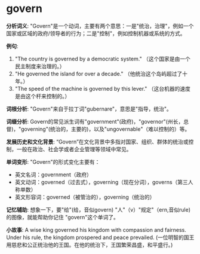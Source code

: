 # govern

**分析词义**: "Govern"是一个动词，主要有两个意思：一是"统治，治理"，例如一个国家或区域的政府/领导者的行为；二是"控制"，例如控制机器或系统的方式。

  

**例句**:

  

1.  "The country is governed by a democratic system." （这个国家是由一个民主制度来治理的。）
2.  "He governed the island for over a decade." （他统治这个岛屿超过了十年。）
3.  "The speed of the machine is governed by this lever." （这台机器的速度是由这个杆来控制的。）

  

**词根分析**: "Govern"来自于拉丁词"gubernare"，意思是"指导，统治"。

  

**词缀分析**: Govern的常见派生词有"government"(政府)，"governor"(州长，总督)，"governing"(统治的，主要的)，以及"ungovernable"（难以控制的）等。

  

**发展历史和文化背景**: “Govern”在文化背景中多指对国家、组织、群体的统治或控制，一般在政治、社会学或者企业管理等领域中常见。

  

**单词变形**: "Govern"的形式变化主要有：

  

*   英文名词：government（政府）
*   英文动词：governed（过去式），governing（现在分词），governs（第三人称单数）
*   英文形容词：governed（被管治的），governing（统治的）

  

**记忆辅助**: 想象一下，要"给"(给，音似govern) "人"（v）"规定"（ern,音似rule)的图像，就能帮助你记住 "govern"这个单词了。

  

**小故事**: A wise king governed his kingdom with compassion and fairness. Under his rule, the kingdom prospered and peace prevailed. (一位明智的国王用慈悲和公正统治他的王国。在他的统治下，王国繁荣昌盛，和平盛行。)
